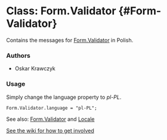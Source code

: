 Class: Form.Validator {#Form-Validator}
=====================================

Contains the messages for [Form.Validator][] in Polish.

### Authors

* Oskar Krawczyk

### Usage

Simply change the language property to *pl-PL*.

	Form.Validator.language = "pl-PL";

See also: [Form.Validator][] and [Locale][]

[See the wiki for how to get involved](http://wiki.github.com/mootools/mootools-more)

[Form.Validator]: /more/Forms/Form.Validator#Form-Validator
[Locale]: /more/Locale/Locale
